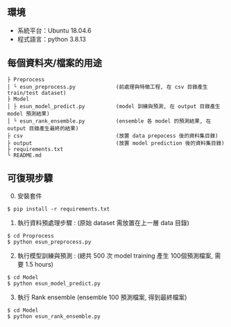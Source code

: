 ## 環境
- 系統平台：Ubuntu 18.04.6
- 程式語言：python 3.8.13

## 每個資料夾/檔案的用途
```
├ Preprocess
│ └ esun_preprocess.py             (前處理與特徵工程, 在 csv 目錄產生 train/test dataset)
├ Model
│ ├ esun_model_predict.py          (model 訓練與預測, 在 output 目錄產生 model 預測結果)
│ └ esun_rank_ensemble.py          (ensemble 各 model 的預測結果, 在 output 目錄產生最終的結果)
├ csv                              (放置 data prepocess 後的資料集目錄)
├ output                           (放置 model prediction 後的資料集目錄)
├ requirements.txt
└ README.md
```

## 可復現步驟

0. 安裝套件
```
$ pip install -r requirements.txt
```

1. 執行資料預處理步驟 : (原始 dataset 需放置在上一層 data 目錄)
```
$ cd Proprocess
$ python esun_preprocess.py
```

2. 執行模型訓練與預測 : (總共 500 次 model training 產生 100個預測檔案, 需要 1.5 hours)
```
$ cd Model
$ python esun_model_predict.py
```

3. 執行  Rank ensemble (ensemble 100 預測檔案, 得到最終檔案)
 ```  
$ cd Model
$ python esun_rank_ensemble.py
 ```
